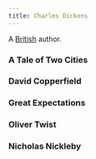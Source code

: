 ```yaml
---
title: Charles Dickens
---
```


A [British](../index.html) author.

### A Tale of Two Cities

### David Copperfield

### Great Expectations

### Oliver Twist

### Nicholas Nickleby
